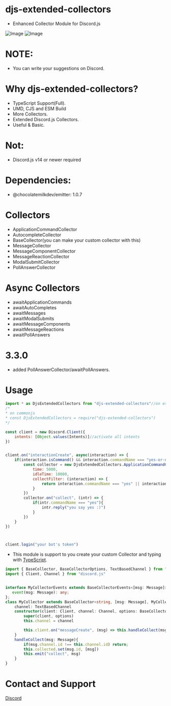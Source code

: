 # djs-extended-collectors

- Enhanced Collector Module for Discord.js

![Image](https://img.shields.io/npm/dt/djs-extended-collectors.svg?color=%2351FC0&maxAge=3600)
![Image](https://img.shields.io/npm/v/djs-extended-collectors?color=red&label=djs-extended-collectors)

# NOTE:
- You can write your suggestions on Discord.


# Why djs-extended-collectors?
- TypeScript Support(Full).
- UMD, CJS and ESM Build
- More Collectors.
- Extended Discord.js Collectors.
- Useful & Basic.

# Not:
- Discord.js v14 or newer required

# Dependencies:
- @chocolatemilkdev/emitter: 1.0.7

# Collectors
- ApplicationCommandCollector
- AutocompleteCollector
- BaseCollector(you can make your custom collector with this)
- MessageCollector
- MessageComponentCollector
- MessageReactionCollector
- ModalSubmitCollector
- PollAnswerCollector

# Async Collectors
- awaitApplicationCommands
- awaitAutoCompletes
- awaitMessages
- awaitModalSubmits
- awaitMessageComponents
- awaitMessageReactions
- awaitPollAnswers

# 3.3.0

- added PollAnswerCollector/awaitPollAnswers.

# Usage
```js
import * as DjsExtendedCollectors from "djs-extended-collectors"//on esm & ts.
/*
* on commonjs
* const DjsExtendedCollectors = require("djs-extended-collectors")
*/

const client = new Discord.Client({
    intents: [Object.values(Intents)]//activate all intents
})


client.on("interactionCreate", async(interaction) => {
    if(interaction.isCommand() && interaction.commandName === "yes-or-no"){
        const collector = new DjsExtendedCollectors.ApplicationCommandCollector(client, interaction.channel, {
            time: 5000,
            idleTime: 10000,
            collectFilter: (interaction) => {
                return interaction.commandName === "yes" || interaction.commandName === "no"
            }
        })
        collector.on("collect", (intr) => {
            if(intr.commandName === "yes"){
                intr.reply("you say yes :)")
            }
        })
    }
})



client.login("your bot's token")
```
- This module is support to you create your custom Collector and typing with [TypeScript](https://www.typescriptlang.org/).
```ts
import { BaseCollector, BaseCollectorOptions, TextBasedChannel } from "djs-extended-collectors";
import { Client, Channel } from "discord.js"


interface MyCollectorEvents extends BaseCollectorEvents<[msg: Message]>{
   event(msg: Message): any;
};
class MyCollector extends BaseCollector<string, [msg: Message], MyCollectorEvents>{
    channel: TextBasedChannel
    constructor(client: Client, channel: Channel, options: BaseCollectorOptions<[msg: Message]>){
        super(client, options)
        this.channel = channel

        this.client.on("messageCreate", (msg) => this.handleCollect(msg))
    }
    handleCollect(msg: Message){
        if(msg.channel.id !== this.channel.id) return;
        this.collected.set(msg.id, [msg])
        this.emit("collect", msg)
    }
}
```


# Contact and Support

<a href="https://discord.com/users/586995957695119477">Discord</a>
